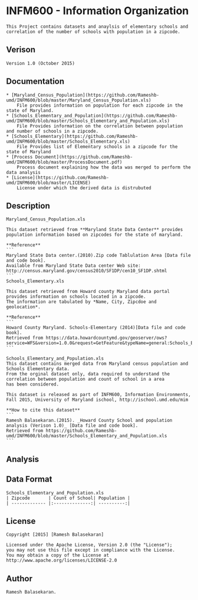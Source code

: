 INFM600 - Information Organization
=======
    This Project contains datasets and anaylsis of elementary schools and correlation of the number of schools with population in a zipcode.

Verison
-------------
    Version 1.0 (October 2015)

Documentation
-------------

    * [Maryland_Census_Population](https://github.com/Rameshb-umd/INFM600/blob/master/Maryland_Census_Population.xls)
        File provides information on population for each zipcode in the state of Maryland.
    * [Schools_Elementary_and_Population](https://github.com/Rameshb-umd/INFM600/blob/master/Schools_Elementary_and_Population.xls)
        File Provides information on the correlation between population and number of schools in a zipcode.
    * [Schools_Elementary](https://github.com/Rameshb-umd/INFM600/blob/master/Schools_Elementary.xls)
        File Provides list of Elementary schools in a zipcode for the state of Maryland
    * [Process Document](https://github.com/Rameshb-umd/INFM600/blob/master/ProcessDocument.pdf)
        Process document explaining how the data was merged to perform the data analysis
    * [License](https://github.com/Rameshb-umd/INFM600/blob/master/LICENSE)
        License under which the derived data is distrubuted

Description
------------

    Maryland_Census_Population.xls 

    This dataset retrieved from **Maryland State Data Center** provides population information based on zipcodes for the state of maryland.

    **Reference**
    ```
    Maryland State Data center.(2010).Zip code Tablulation Area [Data file and code book]. 
    Available from Maryland State Data center Web site: http://census.maryland.gov/census2010/SF1DP/cen10_SF1DP.shtml
    ```
    Schools_Elementary.xls
    
    This dataset retrieved from Howard county Maryland data portal provides information on schools located in a zipcode.
    The information are tabulated by *Name, City, Zipcdoe and geolocation*.

    **Reference**
    ```
    Howard County Maryland. Schools-Elementary (2014)[Data file and code book]. 
    Retrieved from https://data.howardcountymd.gov/geoserver/ows? 
    service=WFS&version=1.0.0&request=GetFeature&typeName=general:Schools_Elementary&outputFormat=csv
    ```

    Schools_Elementary_and_Population.xls
    This dataset contains merged data from Maryland census population and Schools Elementary data.
    From the orginal dataset only, data required to understand the correlation between population and count of school in a area
    has been considered.

    This dataset is released as part of INFM600, Information Environments, Fall 2015, University of Maryland ischool, http://ischool.umd.edu/mim

    **How to cite this dataset**
    ```
    Ramesh Balasekaran.(2015). _Howard County School and population analysis (Verison 1.0)_ [Data file and code book].
    Retrieved from https://github.com/Rameshb-umd/INFM600/blob/master/Schools_Elementary_and_Population.xls
    ```
Analysis
-----------


Data Format
-----------
    Schools_Elementary_and_Population.xls
    | Zipcode       | Count of School| Population |
    | ------------- |:--------------:| ----------:|

License
-----------
    Copyright [2015] [Ramesh Balasekaran]

    Licensed under the Apache License, Version 2.0 (the "License");
    you may not use this file except in compliance with the License.
    You may obtain a copy of the License at http://www.apache.org/licenses/LICENSE-2.0

Author
----------
    Ramesh Balasekaran.